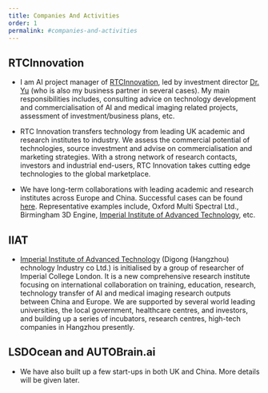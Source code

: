 ```yaml
---
title: Companies And Activities
order: 1
permalink: #companies-and-activities
---
```


## RTCInnovation

* I am AI project manager of [RTCInnovation](http://www.rtcinnovation.com/services/), led by investment director [Dr. Yu](https://www.linkedin.com/in/jia-yu-99619668/?originalSubdomain=uk) (who is also my business partner in several cases). My main responsibilities includes, consulting advice on technology development and commercialisation of AI and medical imaging related projects, assessment of investment/business plans, etc.

* RTC Innovation transfers technology from leading UK academic and research institutes to industry. We assess the commercial potential of technologies, source investment and advise on commercialisation and marketing strategies. With a strong network of research contacts, investors and industrial end-users, RTC Innovation takes cutting edge technologies to the global marketplace.

* We have long-term collaborations with leading academic and research institutes across Europe and China. Successful cases can be found [here](http://www.rtcinnovation.com/case-studies/). Representative examples include, Oxford Multi Spectral Ltd., Birmingham 3D Engine, [Imperial Institute of Advanced Technology](http://106.15.88.217/), etc. 

## IIAT

* [Imperial Institute of Advanced Technology](http://106.15.88.217/) (Digong (Hangzhou) echnology Industry co Ltd.) is initialised by a group of researcher of Imperial College London. It is a new comprehensive research institute focusing on international collaboration on training, education, research, technology transfer of AI and medical imaging research outputs between China and Europe. We are supported by several world leading universities, the local government, healthcare centres, and investors, and building up a series of incubators, research centres, high-tech companies in Hangzhou presently.

## LSDOcean and AUTOBrain.ai
* We have also built up a few start-ups in both UK and China. More details will be given later.
